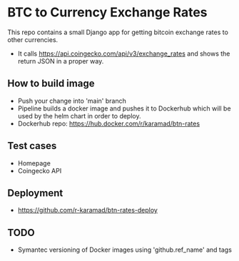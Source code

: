 # BTC to Currency Exchange Rates
This repo contains a small Django app for getting bitcoin exchange rates to other currencies.
- It calls https://api.coingecko.com/api/v3/exchange_rates and shows the return JSON in a proper way.

## How to build image
- Push your change into 'main' branch
- Pipeline builds a docker image  and pushes it to Dockerhub which will be used by the helm chart in order to deploy.
- Dockerhub repo: https://hub.docker.com/r/karamad/btn-rates

## Test cases
- Homepage
- Coingecko API

## Deployment
- https://github.com/r-karamad/btn-rates-deploy
## TODO
- Symantec versioning of Docker images using 'github.ref_name' and tags